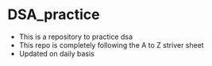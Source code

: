 # DSA_practice
- This is a repository to practice dsa
- This repo is completely following the A to Z striver sheet
- Updated on daily basis
